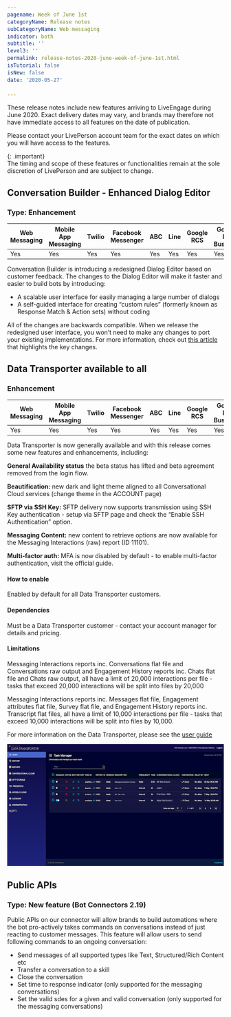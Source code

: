 ```yaml
---
pagename: Week of June 1st
categoryName: Release notes
subCategoryName: Web messaging
indicator: both
subtitle: ''
level3: ''
permalink: release-notes-2020-june-week-of-june-1st.html
isTutorial: false
isNew: false
date: '2020-05-27'

---
```


These release notes include new features arriving to LiveEngage during June 2020. Exact delivery dates may vary, and brands may therefore not have immediate access to all features on the date of publication.

Please contact your LivePerson account team for the exact dates on which you will have access to the features.

{: .important}  
The timing and scope of these features or functionalities remain at the sole discretion of LivePerson and are subject to change.

## Conversation Builder - Enhanced Dialog Editor
### Type: Enhancement 

<div class="tablecontainer">
<table class="releasenotes">
<thead>
<tr class="categoryrow">
<th>Web Messaging</th>
<th>Mobile App Messaging</th>
<th>Twilio</th>
<th>Facebook Messenger</th>
<th>ABC</th>
<th>Line</th>
<th>Google RCS</th>
<th>Google My Business</th>
<th>WhatsApp Business</th>
<th>CM</th>
<th>WeChat</th>
<th>Chat</th>
</tr>
</thead>
<tbody>
<tr>
<td>Yes</td>
<td>Yes</td>
<td>Yes</td>
<td>Yes</td>
<td>Yes</td>
<td>Yes</td>
<td>Yes</td>
<td>Yes</td>
<td>Yes</td>
<td>Yes</td>
<td>Yes</td>
<td>Yes</td>
</tr>
</tbody>
</table>
</div>

Conversation Builder is introducing a redesigned Dialog Editor based on customer feedback. The changes to the Dialog Editor will make it faster and easier to build bots by introducing:

* A scalable user interface for easily managing a large number of dialogs
* A self-guided interface for creating “custom rules” (formerly known as Response Match & Action sets) without coding

All of the changes are backwards compatible. When we release the redesigned user interface, you won’t need to make any changes to port your existing implementations.
For more information, check out [this article](https://knowledge.liveperson.com/ai-bots-automation-conversation-builder-coming-soon-to-the-conversation-builder.html) that highlights the key changes.


## Data Transporter available to all
### Enhancement

<div class="tablecontainer">
<table class="releasenotes">
<thead>
<tr class="categoryrow">
<th>Web Messaging</th>
<th>Mobile App Messaging</th>
<th>Twilio</th>
<th>Facebook Messenger</th>
<th>ABC</th>
<th>Line</th>
<th>Google RCS</th>
<th>Google My Business</th>
<th>WhatsApp Business</th>
<th>CM</th>
<th>WeChat</th>
<th>Chat</th>
</tr>
</thead>
<tbody>
<tr>
<td>Yes</td>
<td>Yes</td>
<td>Yes</td>
<td>Yes</td>
<td>Yes</td>
<td>Yes</td>
<td>Yes</td>
<td>Yes</td>
<td>Yes</td>
<td>Yes</td>
<td>Yes</td>
<td>Yes</td>
</tr>
</tbody>
</table>
</div>

Data Transporter is now generally available and with this release comes some new features and enhancements, including:

**General Availability status** the beta status has lifted and beta agreement removed from the login flow.

**Beautification:** new dark and light theme aligned to all Conversational Cloud services (change theme in the ACCOUNT page)

**SFTP via SSH Key:** SFTP delivery now supports transmission using SSH Key authentication - setup via SFTP page and check the “Enable SSH Authentication” option.

**Messaging Content:** new content to retrieve options are now available for the Messaging Interactions (raw) report (ID 11101).

**Multi-factor auth:** MFA is now disabled by default - to enable multi-factor authentication, visit the official guide.

#### How to enable
Enabled by default for all Data Transporter customers.

#### Dependencies
Must be a Data Transporter customer - contact your account manager for details and pricing.

#### Limitations
Messaging Interactions reports inc. Conversations flat file and Conversations raw output and Engagement History reports inc. Chats flat file and Chats raw output, all have a limit of 20,000 interactions per file - tasks that exceed 20,000 interactions will be split into files by 20,000

Messaging Interactions reports inc. Messages flat file, Engagement attributes flat file, Survey flat file, and Engagement History reports inc. Transcript flat files, all have a limit of 10,000 interactions per file - tasks that exceed 10,000 interactions will be split into files by 10,000.
  
For more information on the Data Transporter, please see the [user guide](https://knowledge.liveperson.com/data-reporting-analytics-data-transporter-user-guide.html)

![](img/datatransporter1.png)

## Public APIs 
### Type: New feature (Bot Connectors 2.19)

Public APIs on our connector will allow brands to build automations where the bot pro-actively takes commands on conversations instead of just reacting to customer messages. This feature will allow users to send following commands to an ongoing conversation:
- Send messages of all supported types like Text, Structured/Rich Content etc
- Transfer a conversation to a skill 
- Close the conversation
- Set time to response indicator (only supported for the messaging conversations)
- Set the valid sdes for a given and valid conversation (only supported for the messaging conversations)
